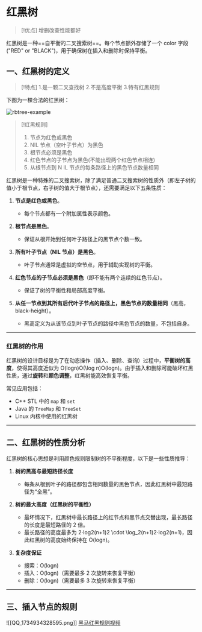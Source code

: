 # 红黑树

>[!优点]
>增删改查性能都好

红黑树是一种==自平衡的二叉搜索树==。每个节点额外存储了一个 color 字段 ("RED" or "BLACK")，用于确保树在插入和删除时保持平衡。 
## 一、红黑树的定义

>[!特点]
>1.是一颗二叉查找树
>2.不是高度平衡
>3.特有红黑规则

下图为一棵合法的红黑树：

![rbtree-example](https://oi-wiki.org/ds/images/rbtree-example.svg)


>[!红黑规则]
>1. 节点为红色或黑色
>2. NIL 节点（空叶子节点）为黑色
>3. 根节点必须是黑色
>4. 红色节点的子节点为黑色(不能出现两个红色节点相连)
>5. 从根节点到 N IL 节点的每条路径上的黑色节点数量相同

红黑树是一种特殊的二叉搜索树，除了满足普通二叉搜索树的性质外（即左子树的值小于根节点，右子树的值大于根节点），还需要满足以下五条性质：

1. **节点是红色或黑色**。
    
    - 每个节点都有一个附加属性表示颜色。
2. **根节点是黑色**。
    
    - 保证从根开始到任何叶子路径上的黑节点个数一致。
3. **所有叶子节点（NIL 节点）是黑色**。
    
    - 叶子节点通常是虚拟的空节点，用于辅助实现树的平衡。
4. **红色节点的子节点必须是黑色**（即不能有两个连续的红色节点）。
    
    - 保证了树的平衡性和局部高度平衡。
5. **从任一节点到其所有后代叶子节点的路径上，黑色节点的数量相同**（黑高，black-height）。
    
    - 黑高定义为从该节点到叶子节点的路径中黑色节点的数量，不包括自身。

---

### 红黑树的作用

红黑树的设计目标是为了在动态操作（插入、删除、查询）过程中，**平衡树的高度**，使得其高度近似为 O(log⁡n)O(\log n)O(logn)。由于插入和删除可能破坏红黑性质，通过**旋转**和**颜色调整**，红黑树能高效恢复平衡。

常见应用包括：

- C++ STL 中的 `map` 和 `set`
- Java 的 `TreeMap` 和 `TreeSet`
- Linux 内核中使用的红黑树

---

## 二、红黑树的性质分析

红黑树的核心思想是利用颜色规则限制树的不平衡程度，以下是一些性质推导：

1. **树的黑高与最短路径长度**
    
    - 每条从根到叶子的路径都包含相同数量的黑色节点，因此红黑树中最短路径为“全黑”。
2. **树的最大高度（红黑树的平衡性）**
    
    - 最坏情况下，红黑树中最长路径上的红节点和黑节点交替出现，最长路径的长度是最短路径的 2 倍。
    - 最长路径的高度最多为 2⋅log⁡2(n+1)2 \cdot \log_2(n+1)2⋅log2​(n+1)，因此红黑树的高度始终保持在 O(log⁡n)。
3. **复杂度保证**
    - 搜索：O(log⁡n)
    - 插入：O(log⁡n)（需要最多 2 次旋转来恢复平衡）
    - 删除：O(log⁡n)（需要最多 3 次旋转来恢复平衡）

---

## 三、插入节点的规则
![[QQ_1734934328595.png]]
 [黑马红黑规则视频](https://www.bilibili.com/video/BV17F411T7Ao?t=1450.1&p=196)


